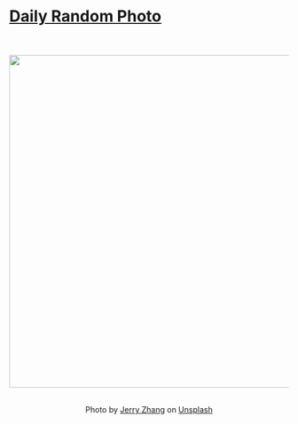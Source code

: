 # [Daily Random Photo](https://www.dailyrandomphoto.com/)

<div align="center">
  <br>
  <br>
  <a href="https://www.dailyrandomphoto.com/p/2024/2024-01-27/"><img src="https://images.unsplash.com/photo-1704256824249-093354974c62?crop=entropy&cs=tinysrgb&fit=max&fm=jpg&ixid=M3w3NzUwOHwwfDF8cmFuZG9tfHx8fHx8fHx8MTcwNjMxNTM0OHw&ixlib=rb-4.0.3&q=80&w=1080" width="600px"></a>
  <br>
  <br>
  <p class="has-text-grey">Photo by <a href="https://unsplash.com/@z734923105?utm_source=Daily%20Random%20Photo&amp;utm_medium=referral" target="_blank" rel="noopener noreferrer">Jerry Zhang</a> on <a href="https://unsplash.com/photos/the-sun-is-setting-over-the-clouds-in-the-sky--LOuHh8LC6s?utm_source=Daily%20Random%20Photo&amp;utm_medium=referral" target="_blank" rel="noopener noreferrer">Unsplash</a></p>
</div>
